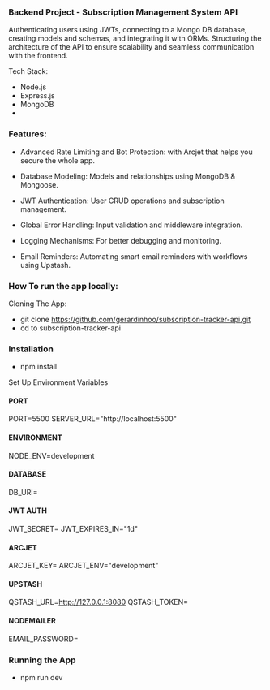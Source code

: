 ### Backend Project - Subscription Management System API 

Authenticating users using JWTs, connecting to a Mongo DB database, creating models and schemas, and integrating it with ORMs. Structuring the architecture of the API to ensure scalability and seamless communication with the frontend.

Tech Stack:
 - Node.js
 - Express.js
 -  MongoDB
 -  
### Features:

 - Advanced Rate Limiting and Bot Protection: with Arcjet that helps you secure the whole app.

 - Database Modeling: Models and relationships using MongoDB & Mongoose.

 - JWT Authentication: User CRUD operations and subscription management.

 - Global Error Handling: Input validation and middleware integration.

 - Logging Mechanisms: For better debugging and monitoring.

 - Email Reminders: Automating smart email reminders with workflows using Upstash.


### How To run the app locally:

Cloning The App: 
 - git clone https://github.com/gerardinhoo/subscription-tracker-api.git
 - cd to subscription-tracker-api

### Installation
 - npm install 

Set Up Environment Variables 

#### PORT
PORT=5500
SERVER_URL="http://localhost:5500"

#### ENVIRONMENT
NODE_ENV=development

#### DATABASE
DB_URI=

#### JWT AUTH
JWT_SECRET=
JWT_EXPIRES_IN="1d"

#### ARCJET
ARCJET_KEY=
ARCJET_ENV="development"

#### UPSTASH
QSTASH_URL=http://127.0.0.1:8080
QSTASH_TOKEN=

#### NODEMAILER
EMAIL_PASSWORD=

### Running the App
  - npm run dev







